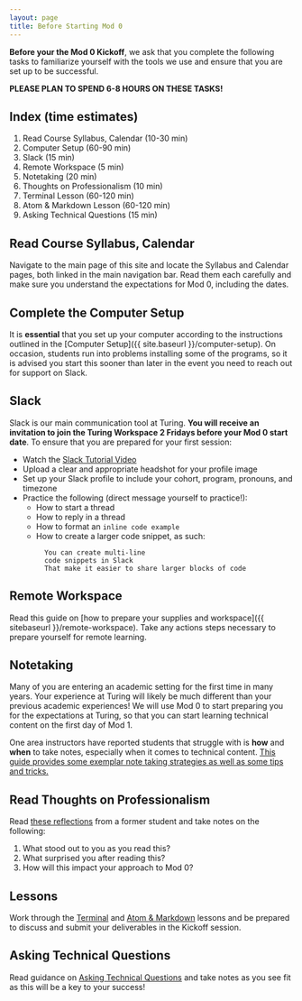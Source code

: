 ```yaml
---
layout: page
title: Before Starting Mod 0
---
```


**Before your the Mod 0 Kickoff**, we ask that you complete the following tasks to familiarize yourself with the tools we use and ensure that you are set up to be successful.

**PLEASE PLAN TO SPEND 6-8 HOURS ON THESE TASKS!**

## Index (time estimates)

1. Read Course Syllabus, Calendar (10-30 min)
1. Computer Setup (60-90 min)
1. Slack (15 min)
1. Remote Workspace (5 min)
1. Notetaking (20 min)
1. Thoughts on Professionalism (10 min)
1. Terminal Lesson (60-120 min)
1. Atom & Markdown Lesson (60-120 min)
1. Asking Technical Questions (15 min)

## Read Course Syllabus, Calendar

Navigate to the main page of this site and locate the Syllabus and Calendar pages, both linked in the main navigation bar. Read them each carefully and make sure you understand the expectations for Mod 0, including the dates.

## Complete the Computer Setup

It is **essential** that you set up your computer according to the instructions outlined in the [Computer Setup]({{ site.baseurl }}/computer-setup). On occasion, students run into problems installing some of the programs, so it is advised you start this sooner than later in the event you need to reach out for support on Slack.

## Slack

Slack is our main communication tool at Turing. **You will receive an invitation to join the Turing Workspace 2 Fridays before your Mod 0 start date**. To ensure that you are prepared for your first session:
- Watch the [Slack Tutorial Video](https://www.youtube.com/watch?v=tfq333EpWgM)
- Upload a clear and appropriate headshot for your profile image
- Set up your Slack profile to include your cohort, program, pronouns, and timezone
- Practice the following (direct message yourself to practice!):
  - How to start a thread
  - How to reply in a thread
  - How to format an `inline code example`
  - How to create a larger code snippet, as such:
    ```
      You can create multi-line
      code snippets in Slack
      That make it easier to share larger blocks of code
    ```

## Remote Workspace

Read this guide on [how to prepare your supplies and workspace]({{ sitebaseurl }}/remote-workspace). Take any actions steps necessary to prepare yourself for remote learning.

## Notetaking

Many of you are entering an academic setting for the first time in many years. Your experience at Turing will likely be much different than your previous academic experiences! We will use Mod 0 to start preparing you for the expectations at Turing, so that you can start learning technical content on the first day of Mod 1.

One area instructors have reported students that struggle with is **how** and **when** to take notes, especially when it comes to technical content. [This guide provides some exemplar note taking strategies as well as some tips and tricks.](https://gist.github.com/ericweissman/a729a849ed6355ed8ee0c9156a8e9c98)

## Read Thoughts on Professionalism

Read [these reflections](https://drive.google.com/file/d/1LNyXge4p6OQTWbo_Y9XIJAF2LEwNnN4P/view) from a former student and take notes on the following:
1. What stood out to you as you read this?
1. What surprised you after reading this?
1. How will this impact your approach to Mod 0?

## Lessons

Work through the <a href="./terminal">Terminal</a> and <a href="../../shared/shared/atom">Atom & Markdown</a> lessons and be prepared to discuss and submit your deliverables in the Kickoff session.

## Asking Technical Questions

Read guidance on <a href="../../shared//shared/asking_qs">Asking Technical Questions</a> and take notes as you see fit as this will be a key to your success!

<br>